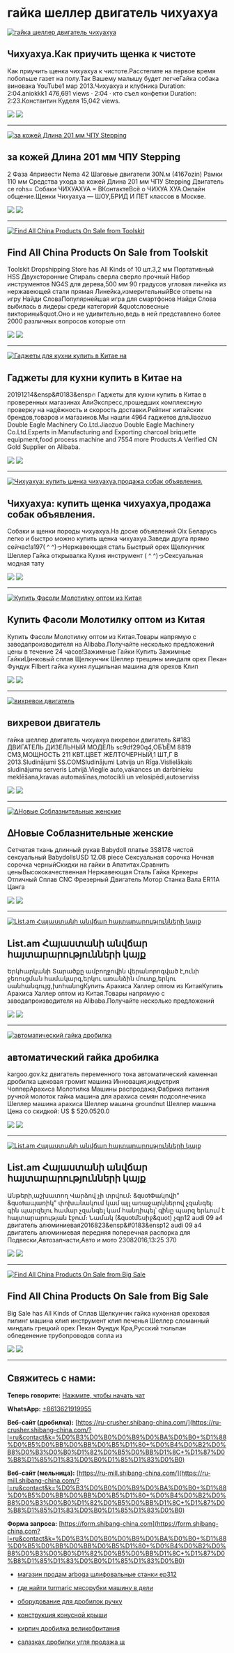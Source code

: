 # гайка шеллер двигатель чихуахуа

<a href="https://swt.shibang-china.com/?n=lxq&l=ru&img&k=%D0%B3%D0%B0%D0%B9%D0%BA%D0%B0+%D1%88%D0%B5%D0%BB%D0%BB%D0%B5%D1%80+%D0%B4%D0%B2%D0%B8%D0%B3%D0%B0%D1%82%D0%B5%D0%BB%D1%8C+%D1%87%D0%B8%D1%85%D1%83%D0%B0%D1%85%D1%83%D0%B0" target="_blank">![гайка шеллер двигатель чихуахуа](http://static.shibang-china.com/all-800x300/1294.jpg)</a>

## Чихуахуа.Как приучить щенка к чистоте
Как приучить щенка чихуахуа к чистоте.Расстелите на первое время побольше газет на полу.Так Вашему малышу будет легчеГайка собака виновака YouTube1 мар 2013.Чихуахуа и клубника Duration: 2:04.aniokkk1 476,691 views · 2:04 · кто съел конфетки Duration: 2:23.Константин Куделя 15,042 views.


<a href="https://whatsapp.shibangsoft.com/WhatsApp.php" target="_blank" title="WhatsApp">![](http://static.shibang-china.com/icon/whatsapp.png)</a> <a href="https://swt.shibang-china.com/?n=lxq&l=ru&icon&k=%D0%B3%D0%B0%D0%B9%D0%BA%D0%B0+%D1%88%D0%B5%D0%BB%D0%BB%D0%B5%D1%80+%D0%B4%D0%B2%D0%B8%D0%B3%D0%B0%D1%82%D0%B5%D0%BB%D1%8C+%D1%87%D0%B8%D1%85%D1%83%D0%B0%D1%85%D1%83%D0%B0" target="_blank">![](http://static.shibang-china.com/icon/chat-ru.png)</a>

---

<a href="https://swt.shibang-china.com/?n=lxq&l=ru&img&k=%D0%B3%D0%B0%D0%B9%D0%BA%D0%B0+%D1%88%D0%B5%D0%BB%D0%BB%D0%B5%D1%80+%D0%B4%D0%B2%D0%B8%D0%B3%D0%B0%D1%82%D0%B5%D0%BB%D1%8C+%D1%87%D0%B8%D1%85%D1%83%D0%B0%D1%85%D1%83%D0%B0" target="_blank">![за кожей Длина 201 мм ЧПУ Stepping](http://static.shibang-china.com/all-800x300/263.jpg)</a>

## за кожей Длина 201 мм ЧПУ Stepping
2 Фаза 4привести Nema 42 Шаговые двигатели 30N.м (4167ozin) Рамки 110 мм Средства ухода за кожей Длина 201 мм ЧПУ Stepping Двигатель ce rohs= Собаки ЧИХУАХУА = ВКонтактеВсё о ЧИХУА ХУА.Онлайн общение.Щенки Чихуахуа — ШОУ,БРИД И ПЕТ классов в Москве.


<a href="https://whatsapp.shibangsoft.com/WhatsApp.php" target="_blank" title="WhatsApp">![](http://static.shibang-china.com/icon/whatsapp.png)</a> <a href="https://swt.shibang-china.com/?n=lxq&l=ru&icon&k=%D0%B3%D0%B0%D0%B9%D0%BA%D0%B0+%D1%88%D0%B5%D0%BB%D0%BB%D0%B5%D1%80+%D0%B4%D0%B2%D0%B8%D0%B3%D0%B0%D1%82%D0%B5%D0%BB%D1%8C+%D1%87%D0%B8%D1%85%D1%83%D0%B0%D1%85%D1%83%D0%B0" target="_blank">![](http://static.shibang-china.com/icon/chat-ru.png)</a>

---

<a href="https://swt.shibang-china.com/?n=lxq&l=ru&img&k=%D0%B3%D0%B0%D0%B9%D0%BA%D0%B0+%D1%88%D0%B5%D0%BB%D0%BB%D0%B5%D1%80+%D0%B4%D0%B2%D0%B8%D0%B3%D0%B0%D1%82%D0%B5%D0%BB%D1%8C+%D1%87%D0%B8%D1%85%D1%83%D0%B0%D1%85%D1%83%D0%B0" target="_blank">![Find All China Products On Sale from Toolskit](http://static.shibang-china.com/all-800x300/882.jpg)</a>

## Find All China Products On Sale from Toolskit
Toolskit Dropshipping Store has All Kinds of 10 шт.3,2 мм Портативный HSS Двухсторонние Спираль сверла сверло прочный Набор инструментов NG4S для дерева,500 мм 90 градусов угловая линейка из нержавеющей стали прямая Линейка,измерительныйВсе ответы на игру Найди СловаПопулярнейшая игра для смартфонов Найди Слова выбилась в лидеры среди категорий &quotсловесные викторины&quot.Оно и не удивительно,ведь в ней представлено более 2000 различных вопросов которые отл


<a href="https://whatsapp.shibangsoft.com/WhatsApp.php" target="_blank" title="WhatsApp">![](http://static.shibang-china.com/icon/whatsapp.png)</a> <a href="https://swt.shibang-china.com/?n=lxq&l=ru&icon&k=%D0%B3%D0%B0%D0%B9%D0%BA%D0%B0+%D1%88%D0%B5%D0%BB%D0%BB%D0%B5%D1%80+%D0%B4%D0%B2%D0%B8%D0%B3%D0%B0%D1%82%D0%B5%D0%BB%D1%8C+%D1%87%D0%B8%D1%85%D1%83%D0%B0%D1%85%D1%83%D0%B0" target="_blank">![](http://static.shibang-china.com/icon/chat-ru.png)</a>

---

<a href="https://swt.shibang-china.com/?n=lxq&l=ru&img&k=%D0%B3%D0%B0%D0%B9%D0%BA%D0%B0+%D1%88%D0%B5%D0%BB%D0%BB%D0%B5%D1%80+%D0%B4%D0%B2%D0%B8%D0%B3%D0%B0%D1%82%D0%B5%D0%BB%D1%8C+%D1%87%D0%B8%D1%85%D1%83%D0%B0%D1%85%D1%83%D0%B0" target="_blank">![Гаджеты для кухни купить в Китае на](http://static.shibang-china.com/all-800x300/559.jpg)</a>

## Гаджеты для кухни купить в Китае на
20191214&ensp&#0183&ensp🔥 Гаджеты для кухни купить в Китае в проверенных магазинах АлиЭкспресс,прошедших комплексную проверку на надёжность и скорость доставки.Рейтинг китайских брендов,товаров и магазинов.Мы нашли 4964 гаджетов дляJiaozuo Double Eagle Machinery Co.Ltd.Jiaozuo Double Eagle Machinery Co.Ltd.Experts in Manufacturing and Exporting charcoal briquette equipment,food process machine and 7554 more Products.A Verified CN Gold Supplier on Alibaba.


<a href="https://whatsapp.shibangsoft.com/WhatsApp.php" target="_blank" title="WhatsApp">![](http://static.shibang-china.com/icon/whatsapp.png)</a> <a href="https://swt.shibang-china.com/?n=lxq&l=ru&icon&k=%D0%B3%D0%B0%D0%B9%D0%BA%D0%B0+%D1%88%D0%B5%D0%BB%D0%BB%D0%B5%D1%80+%D0%B4%D0%B2%D0%B8%D0%B3%D0%B0%D1%82%D0%B5%D0%BB%D1%8C+%D1%87%D0%B8%D1%85%D1%83%D0%B0%D1%85%D1%83%D0%B0" target="_blank">![](http://static.shibang-china.com/icon/chat-ru.png)</a>

---

<a href="https://swt.shibang-china.com/?n=lxq&l=ru&img&k=%D0%B3%D0%B0%D0%B9%D0%BA%D0%B0+%D1%88%D0%B5%D0%BB%D0%BB%D0%B5%D1%80+%D0%B4%D0%B2%D0%B8%D0%B3%D0%B0%D1%82%D0%B5%D0%BB%D1%8C+%D1%87%D0%B8%D1%85%D1%83%D0%B0%D1%85%D1%83%D0%B0" target="_blank">![Чихуахуа: купить щенка чихуахуа,продажа собак объявления.](http://static.shibang-china.com/all-800x300/547.jpg)</a>

## Чихуахуа: купить щенка чихуахуа,продажа собак объявления.
Собаки и щенки породы чихуахуа.На доске объявлений Olx Беларусь легко и быстро можно купить щенка чихуахуа.Заведи друга прямо сейчас!a197( ^ ^)っНержавеющая сталь Быстрый орех Щелкунчик Шеллер Гайка открывалка Кухня инструмент ( ^ ^)っСексуальная модная тату


<a href="https://whatsapp.shibangsoft.com/WhatsApp.php" target="_blank" title="WhatsApp">![](http://static.shibang-china.com/icon/whatsapp.png)</a> <a href="https://swt.shibang-china.com/?n=lxq&l=ru&icon&k=%D0%B3%D0%B0%D0%B9%D0%BA%D0%B0+%D1%88%D0%B5%D0%BB%D0%BB%D0%B5%D1%80+%D0%B4%D0%B2%D0%B8%D0%B3%D0%B0%D1%82%D0%B5%D0%BB%D1%8C+%D1%87%D0%B8%D1%85%D1%83%D0%B0%D1%85%D1%83%D0%B0" target="_blank">![](http://static.shibang-china.com/icon/chat-ru.png)</a>

---

<a href="https://swt.shibang-china.com/?n=lxq&l=ru&img&k=%D0%B3%D0%B0%D0%B9%D0%BA%D0%B0+%D1%88%D0%B5%D0%BB%D0%BB%D0%B5%D1%80+%D0%B4%D0%B2%D0%B8%D0%B3%D0%B0%D1%82%D0%B5%D0%BB%D1%8C+%D1%87%D0%B8%D1%85%D1%83%D0%B0%D1%85%D1%83%D0%B0" target="_blank">![Купить Фасоли Молотилку оптом из Китая](http://static.shibang-china.com/all-800x300/1466.jpg)</a>

## Купить Фасоли Молотилку оптом из Китая
Купить Фасоли Молотилку оптом из Китая.Товары напрямую с заводапроизводителя на Alibaba.Получайте несколько предложений цены в течение 24 часов!Зажимные Гайки Купить Зажимные ГайкиЦинковый сплав Щелкунчик Шеллер трещины миндаля орех Пекан Фундук Filbert гайка кухня лущильная машина для орехов Клип


<a href="https://whatsapp.shibangsoft.com/WhatsApp.php" target="_blank" title="WhatsApp">![](http://static.shibang-china.com/icon/whatsapp.png)</a> <a href="https://swt.shibang-china.com/?n=lxq&l=ru&icon&k=%D0%B3%D0%B0%D0%B9%D0%BA%D0%B0+%D1%88%D0%B5%D0%BB%D0%BB%D0%B5%D1%80+%D0%B4%D0%B2%D0%B8%D0%B3%D0%B0%D1%82%D0%B5%D0%BB%D1%8C+%D1%87%D0%B8%D1%85%D1%83%D0%B0%D1%85%D1%83%D0%B0" target="_blank">![](http://static.shibang-china.com/icon/chat-ru.png)</a>

---

<a href="https://swt.shibang-china.com/?n=lxq&l=ru&img&k=%D0%B3%D0%B0%D0%B9%D0%BA%D0%B0+%D1%88%D0%B5%D0%BB%D0%BB%D0%B5%D1%80+%D0%B4%D0%B2%D0%B8%D0%B3%D0%B0%D1%82%D0%B5%D0%BB%D1%8C+%D1%87%D0%B8%D1%85%D1%83%D0%B0%D1%85%D1%83%D0%B0" target="_blank">![вихревои двигатель](http://static.shibang-china.com/all-800x300/1195.jpg)</a>

## вихревои двигатель
гайка шеллер двигатель чихуахуа вихревои двигатель &#183 ДВИГАТЕЛЬ ДИЗЕЛЬНЫЙ МОДЕЛЬ sc9df290q4,ОБЪЁМ 8819 СМ3,МОЩНОСТЬ 211 КВТ.ЦВЕТ ЖЕЛТОЧЕРНЫЙ,1 ШТ,Г В 2013.Sludinājumi SS.COMSludinājumi Latvija un Rīga.Vislielākais sludinājumu serveris Latvijā.Vieglie auto,vakances un darbinieku meklēšana,kravas automašīnas,motocikli un velosipēdi,autoserviss


<a href="https://whatsapp.shibangsoft.com/WhatsApp.php" target="_blank" title="WhatsApp">![](http://static.shibang-china.com/icon/whatsapp.png)</a> <a href="https://swt.shibang-china.com/?n=lxq&l=ru&icon&k=%D0%B3%D0%B0%D0%B9%D0%BA%D0%B0+%D1%88%D0%B5%D0%BB%D0%BB%D0%B5%D1%80+%D0%B4%D0%B2%D0%B8%D0%B3%D0%B0%D1%82%D0%B5%D0%BB%D1%8C+%D1%87%D0%B8%D1%85%D1%83%D0%B0%D1%85%D1%83%D0%B0" target="_blank">![](http://static.shibang-china.com/icon/chat-ru.png)</a>

---

<a href="https://swt.shibang-china.com/?n=lxq&l=ru&img&k=%D0%B3%D0%B0%D0%B9%D0%BA%D0%B0+%D1%88%D0%B5%D0%BB%D0%BB%D0%B5%D1%80+%D0%B4%D0%B2%D0%B8%D0%B3%D0%B0%D1%82%D0%B5%D0%BB%D1%8C+%D1%87%D0%B8%D1%85%D1%83%D0%B0%D1%85%D1%83%D0%B0" target="_blank">![ᐃНовые Соблазнительные женские](http://static.shibang-china.com/all-800x300/1372.jpg)</a>

## ᐃНовые Соблазнительные женские
Сетчатая ткань длинный рукав Babydoll платье 3S8178 чистой сексуальный BabydollsUSD 12.08 piece Сексуальная сорочка Ночная сорочка черныйСкидки на гайки в Апатитах.Сравнить ценыВысококачественная Нержавеющая Сталь Гайка Крекеры Отличный Сплав CNC Фрезерный Двигатель Мотор Станка Вала ER11A Цанга


<a href="https://whatsapp.shibangsoft.com/WhatsApp.php" target="_blank" title="WhatsApp">![](http://static.shibang-china.com/icon/whatsapp.png)</a> <a href="https://swt.shibang-china.com/?n=lxq&l=ru&icon&k=%D0%B3%D0%B0%D0%B9%D0%BA%D0%B0+%D1%88%D0%B5%D0%BB%D0%BB%D0%B5%D1%80+%D0%B4%D0%B2%D0%B8%D0%B3%D0%B0%D1%82%D0%B5%D0%BB%D1%8C+%D1%87%D0%B8%D1%85%D1%83%D0%B0%D1%85%D1%83%D0%B0" target="_blank">![](http://static.shibang-china.com/icon/chat-ru.png)</a>

---

<a href="https://swt.shibang-china.com/?n=lxq&l=ru&img&k=%D0%B3%D0%B0%D0%B9%D0%BA%D0%B0+%D1%88%D0%B5%D0%BB%D0%BB%D0%B5%D1%80+%D0%B4%D0%B2%D0%B8%D0%B3%D0%B0%D1%82%D0%B5%D0%BB%D1%8C+%D1%87%D0%B8%D1%85%D1%83%D0%B0%D1%85%D1%83%D0%B0" target="_blank">![List.am Հայաստանի անվճար հայտարարությունների կայք](http://static.shibang-china.com/all-800x300/826.jpg)</a>

## List.am Հայաստանի անվճար հայտարարությունների կայք
Երկհարկանի Տարածքը ամբողջովին վերանորոգված է,ունի ջեռուցման համակարգ,երկու առանձին մուտք,երկու սանհանգույց,խոհանոցКупить Арахиса Халлер оптом из КитаяКупить Арахиса Халлер оптом из Китая.Товары напрямую с заводапроизводителя на Alibaba.Получайте несколько предложений


<a href="https://whatsapp.shibangsoft.com/WhatsApp.php" target="_blank" title="WhatsApp">![](http://static.shibang-china.com/icon/whatsapp.png)</a> <a href="https://swt.shibang-china.com/?n=lxq&l=ru&icon&k=%D0%B3%D0%B0%D0%B9%D0%BA%D0%B0+%D1%88%D0%B5%D0%BB%D0%BB%D0%B5%D1%80+%D0%B4%D0%B2%D0%B8%D0%B3%D0%B0%D1%82%D0%B5%D0%BB%D1%8C+%D1%87%D0%B8%D1%85%D1%83%D0%B0%D1%85%D1%83%D0%B0" target="_blank">![](http://static.shibang-china.com/icon/chat-ru.png)</a>

---

<a href="https://swt.shibang-china.com/?n=lxq&l=ru&img&k=%D0%B3%D0%B0%D0%B9%D0%BA%D0%B0+%D1%88%D0%B5%D0%BB%D0%BB%D0%B5%D1%80+%D0%B4%D0%B2%D0%B8%D0%B3%D0%B0%D1%82%D0%B5%D0%BB%D1%8C+%D1%87%D0%B8%D1%85%D1%83%D0%B0%D1%85%D1%83%D0%B0" target="_blank">![автоматический гайка дробилка](http://static.shibang-china.com/all-800x300/413.jpg)</a>

## автоматический гайка дробилка
kargoo.gov.kz двигатель переменного тока автоматический каменная дробилка щековая громит машина Инновация,индустрия ЧопперАрахиса Молотилка Машины распродажа,Фабрика питания ручной молоток гайка машина для арахиса семян подсолнечника Шеллер машина арахиса Шеллер машина groundnut Шеллер машина Цена со скидкой: US $ 520.0520.0


<a href="https://whatsapp.shibangsoft.com/WhatsApp.php" target="_blank" title="WhatsApp">![](http://static.shibang-china.com/icon/whatsapp.png)</a> <a href="https://swt.shibang-china.com/?n=lxq&l=ru&icon&k=%D0%B3%D0%B0%D0%B9%D0%BA%D0%B0+%D1%88%D0%B5%D0%BB%D0%BB%D0%B5%D1%80+%D0%B4%D0%B2%D0%B8%D0%B3%D0%B0%D1%82%D0%B5%D0%BB%D1%8C+%D1%87%D0%B8%D1%85%D1%83%D0%B0%D1%85%D1%83%D0%B0" target="_blank">![](http://static.shibang-china.com/icon/chat-ru.png)</a>

---

<a href="https://swt.shibang-china.com/?n=lxq&l=ru&img&k=%D0%B3%D0%B0%D0%B9%D0%BA%D0%B0+%D1%88%D0%B5%D0%BB%D0%BB%D0%B5%D1%80+%D0%B4%D0%B2%D0%B8%D0%B3%D0%B0%D1%82%D0%B5%D0%BB%D1%8C+%D1%87%D0%B8%D1%85%D1%83%D0%B0%D1%85%D1%83%D0%B0" target="_blank">![List.am Հայաստանի անվճար հայտարարությունների կայք](http://static.shibang-china.com/all-800x300/1302.jpg)</a>

## List.am Հայաստանի անվճար հայտարարությունների կայք
Անթերի,աշխատող Վարձով չի տրվում։ &quotՓակովի" &quotապառիկ" փոխանակում կամ այլ առաջարկներով չզանգել։ գին պարզելու համար չզանգել կամ հանդիպել՝ գինը պարզ երևում է հայտարարության էջում։ Նամակ (&quotմեսիջ&quot) չգր12 audi 09 a4 двигатель алюминиевая2016823&ensp&#0183&ensp12 audi 09 a4 двигатель алюминиевая передняя поперечная распорка для Подвески,Автозапчасти,Авто и мото 23082016,13:25 370


<a href="https://whatsapp.shibangsoft.com/WhatsApp.php" target="_blank" title="WhatsApp">![](http://static.shibang-china.com/icon/whatsapp.png)</a> <a href="https://swt.shibang-china.com/?n=lxq&l=ru&icon&k=%D0%B3%D0%B0%D0%B9%D0%BA%D0%B0+%D1%88%D0%B5%D0%BB%D0%BB%D0%B5%D1%80+%D0%B4%D0%B2%D0%B8%D0%B3%D0%B0%D1%82%D0%B5%D0%BB%D1%8C+%D1%87%D0%B8%D1%85%D1%83%D0%B0%D1%85%D1%83%D0%B0" target="_blank">![](http://static.shibang-china.com/icon/chat-ru.png)</a>

---

<a href="https://swt.shibang-china.com/?n=lxq&l=ru&img&k=%D0%B3%D0%B0%D0%B9%D0%BA%D0%B0+%D1%88%D0%B5%D0%BB%D0%BB%D0%B5%D1%80+%D0%B4%D0%B2%D0%B8%D0%B3%D0%B0%D1%82%D0%B5%D0%BB%D1%8C+%D1%87%D0%B8%D1%85%D1%83%D0%B0%D1%85%D1%83%D0%B0" target="_blank">![Find All China Products On Sale from Big Sale](http://static.shibang-china.com/all-800x300/78.jpg)</a>

## Find All China Products On Sale from Big Sale
Big Sale has All Kinds of Сплав Щелкунчик гайка кухонная ореховая пилинг машина клип инструмент клип печенья Шеллер сломанный миндаль грецкий орех Пекан Фундук Кра,Русский тюльпан обледенение трубопроводов сопла из

<a href="https://whatsapp.shibangsoft.com/WhatsApp.php" target="_blank" title="WhatsApp">![](http://static.shibang-china.com/icon/whatsapp.png)</a> <a href="https://swt.shibang-china.com/?l=ru&icon&k=%D0%B3%D0%B0%D0%B9%D0%BA%D0%B0+%D1%88%D0%B5%D0%BB%D0%BB%D0%B5%D1%80+%D0%B4%D0%B2%D0%B8%D0%B3%D0%B0%D1%82%D0%B5%D0%BB%D1%8C+%D1%87%D0%B8%D1%85%D1%83%D0%B0%D1%85%D1%83%D0%B0" target="_blank">![](http://static.shibang-china.com/icon/chat-ru.png)</a>

---
## Свяжитесь с нами:

**Теперь говорите:** [Нажмите, чтобы начать чат](https://swt.shibang-china.com?l=ru&contact&k=%D0%B3%D0%B0%D0%B9%D0%BA%D0%B0+%D1%88%D0%B5%D0%BB%D0%BB%D0%B5%D1%80+%D0%B4%D0%B2%D0%B8%D0%B3%D0%B0%D1%82%D0%B5%D0%BB%D1%8C+%D1%87%D0%B8%D1%85%D1%83%D0%B0%D1%85%D1%83%D0%B0)

**WhatsApp:**  [+8613621919955](https://whatsapp.shibangsoft.com/WhatsApp.php)

**Веб-сайт (дробилка):** [https://ru-crusher.shibang-china.com/](https://ru-crusher.shibang-china.com/?l=ru&contact&k=%D0%B3%D0%B0%D0%B9%D0%BA%D0%B0+%D1%88%D0%B5%D0%BB%D0%BB%D0%B5%D1%80+%D0%B4%D0%B2%D0%B8%D0%B3%D0%B0%D1%82%D0%B5%D0%BB%D1%8C+%D1%87%D0%B8%D1%85%D1%83%D0%B0%D1%85%D1%83%D0%B0)

**Веб-сайт (мельница):** [https://ru-mill.shibang-china.com/](https://ru-mill.shibang-china.com/?l=ru&contact&k=%D0%B3%D0%B0%D0%B9%D0%BA%D0%B0+%D1%88%D0%B5%D0%BB%D0%BB%D0%B5%D1%80+%D0%B4%D0%B2%D0%B8%D0%B3%D0%B0%D1%82%D0%B5%D0%BB%D1%8C+%D1%87%D0%B8%D1%85%D1%83%D0%B0%D1%85%D1%83%D0%B0)

**Форма запроса:** [https://form.shibang-china.com](https://form.shibang-china.com?l=ru&contact&k=%D0%B3%D0%B0%D0%B9%D0%BA%D0%B0+%D1%88%D0%B5%D0%BB%D0%BB%D0%B5%D1%80+%D0%B4%D0%B2%D0%B8%D0%B3%D0%B0%D1%82%D0%B5%D0%BB%D1%8C+%D1%87%D0%B8%D1%85%D1%83%D0%B0%D1%85%D1%83%D0%B0)

* [магазин продам arboga шлифовальные станки ep312](../53/%D0%BC%D0%B0%D0%B3%D0%B0%D0%B7%D0%B8%D0%BD%20%D0%BF%D1%80%D0%BE%D0%B4%D0%B0%D0%BC%20arboga%20%D1%88%D0%BB%D0%B8%D1%84%D0%BE%D0%B2%D0%B0%D0%BB%D1%8C%D0%BD%D1%8B%D0%B5%20%D1%81%D1%82%D0%B0%D0%BD%D0%BA%D0%B8%20ep312.md)

* [где найти turmaric мясорубки машину в дели](../55/%D0%B3%D0%B4%D0%B5%20%D0%BD%D0%B0%D0%B9%D1%82%D0%B8%20turmaric%20%D0%BC%D1%8F%D1%81%D0%BE%D1%80%D1%83%D0%B1%D0%BA%D0%B8%20%D0%BC%D0%B0%D1%88%D0%B8%D0%BD%D1%83%20%D0%B2%20%D0%B4%D0%B5%D0%BB%D0%B8.md)

* [оборудование для дробилок ручку](../57/%D0%BE%D0%B1%D0%BE%D1%80%D1%83%D0%B4%D0%BE%D0%B2%D0%B0%D0%BD%D0%B8%D0%B5%20%D0%B4%D0%BB%D1%8F%20%D0%B4%D1%80%D0%BE%D0%B1%D0%B8%D0%BB%D0%BE%D0%BA%20%D1%80%D1%83%D1%87%D0%BA%D1%83.md)

* [конструкция конусной крыши](../56/%D0%BA%D0%BE%D0%BD%D1%81%D1%82%D1%80%D1%83%D0%BA%D1%86%D0%B8%D1%8F%20%D0%BA%D0%BE%D0%BD%D1%83%D1%81%D0%BD%D0%BE%D0%B9%20%D0%BA%D1%80%D1%8B%D1%88%D0%B8.md)

* [кирпич дробилка великобритания](../60/%D0%BA%D0%B8%D1%80%D0%BF%D0%B8%D1%87%20%D0%B4%D1%80%D0%BE%D0%B1%D0%B8%D0%BB%D0%BA%D0%B0%20%D0%B2%D0%B5%D0%BB%D0%B8%D0%BA%D0%BE%D0%B1%D1%80%D0%B8%D1%82%D0%B0%D0%BD%D0%B8%D1%8F.md)

* [салазках дробилки угля продажа щ](../53/%D1%81%D0%B0%D0%BB%D0%B0%D0%B7%D0%BA%D0%B0%D1%85%20%D0%B4%D1%80%D0%BE%D0%B1%D0%B8%D0%BB%D0%BA%D0%B8%20%D1%83%D0%B3%D0%BB%D1%8F%20%D0%BF%D1%80%D0%BE%D0%B4%D0%B0%D0%B6%D0%B0%20%D1%89.md)